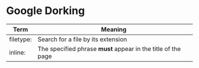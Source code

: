 # Google Dorking
|Term|Meaning|
|---|---|
|filetype:|Search for a file by its extension|
|inline:|The specified phrase **must** appear in the title of the page|
